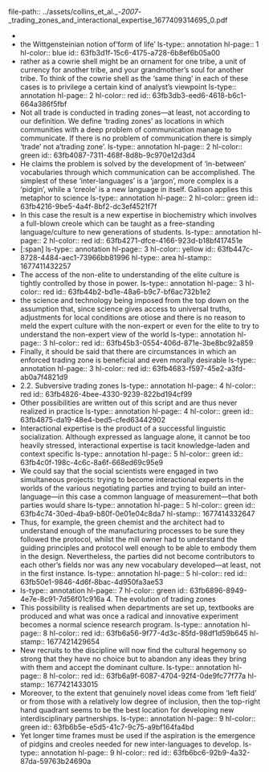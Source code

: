 file-path:: ../assets/collins_et_al._-_2007_-_trading_zones_and_interactional_expertise_1677409314695_0.pdf

-
- the Wittgensteinian notion of‘form of life’
  ls-type:: annotation
  hl-page:: 1
  hl-color:: blue
  id:: 63fb3d1f-15c6-4175-a728-6b8ef6b05a00
- rather as a cowrie shell might be an ornament for one tribe, a unit of currency for another tribe, and your grandmother’s soul for another tribe. To think of the cowrie shell as the ‘same thing’ in each of these cases is to privilege a certain kind of analyst’s viewpoint
  ls-type:: annotation
  hl-page:: 2
  hl-color:: red
  id:: 63fb3db3-eed6-4618-b6c1-664a386f5fbf
- Not all trade is conducted in trading zones—at least, not according to our definition. We define ‘trading zones’ as locations in which communities with a deep problem of communication manage to communicate. If there is no problem of communication there is simply ‘trade’ not a‘trading zone’. 
  ls-type:: annotation
  hl-page:: 2
  hl-color:: green
  id:: 63fb4087-7311-468f-8d8b-9c970e12d3d4
- He claims the problem is solved by the development of ‘in-between’ vocabularies through which communication can be accomplished. The simplest of these ‘inter-languages’ is a ‘jargon’, more complex is a ‘pidgin’, while a ‘creole’ is a new language in itself. Galison applies this metaphor to science
  ls-type:: annotation
  hl-page:: 2
  hl-color:: green
  id:: 63fb4216-9be5-4a4f-8bf2-dc3ef4521f7f
- In this case the result is a new expertise in biochemistry which involves a full-blown creole which can be taught as a free-standing language/culture to new generations of students.
  ls-type:: annotation
  hl-page:: 2
  hl-color:: red
  id:: 63fb4271-dfce-4166-923d-b18bf417451e
- [:span]
  ls-type:: annotation
  hl-page:: 3
  hl-color:: yellow
  id:: 63fb447c-8728-4484-aec1-73966bb81996
  hl-type:: area
  hl-stamp:: 1677411432257
- The access of the non-elite to understanding of the elite culture is tightly controlled by those in power.
  ls-type:: annotation
  hl-page:: 3
  hl-color:: red
  id:: 63fb44b2-bd1e-48a6-b9c7-bf6ac732b1e2
- the science and technology being imposed from the top down on the assumption that, since science gives access to universal truths, adjustments for local conditions are otiose and there is no reason to meld the expert culture with the non-expert or even for the elite to try to understand the non-expert view of the world
  ls-type:: annotation
  hl-page:: 3
  hl-color:: red
  id:: 63fb45b3-0554-406d-871e-3be8bc92a859
- Finally, it should be said that there are circumstances in which an enforced trading zone is beneficial and even morally desirable
  ls-type:: annotation
  hl-page:: 3
  hl-color:: red
  id:: 63fb4683-f597-45e2-a3fd-ab0a7f4821d9
- 2.2. Subversive trading zones
  ls-type:: annotation
  hl-page:: 4
  hl-color:: red
  id:: 63fb4826-4bee-4330-9239-822bd194cf99
- Other possibilities are written out of this script and are thus never realized in practice
  ls-type:: annotation
  hl-page:: 4
  hl-color:: green
  id:: 63fb4875-da19-48e4-bed5-cfed63442902
- Interactional expertise is the product of a successful linguistic socialization. Although expressed as language alone, it cannot be too heavily stressed, interactional expertise is tacit knowledge-laden and context specific
  ls-type:: annotation
  hl-page:: 5
  hl-color:: green
  id:: 63fb4c0f-198c-4c6c-8a6f-668ed69c95e9
- We could say that the social scientists were engaged in two simultaneous projects: trying to become interactional experts in the worlds of the various negotiating parties and trying to build an inter-language—in this case a common language of measurement—that both parties would share
  ls-type:: annotation
  hl-page:: 5
  hl-color:: green
  id:: 63fb4c74-30ed-4ba9-b80f-0e01e04c8da7
  hl-stamp:: 1677414332647
- Thus, for example, the green chemist and the architect had to understand enough of the manufacturing processes to be sure they followed the protocol, whilst the mill owner had to understand the guiding principles and protocol well enough to be able to embody them in the design. Nevertheless, the parties did not become contributors to each other’s fields nor was any new vocabulary developed—at least, not in the first instance.
  ls-type:: annotation
  hl-page:: 5
  hl-color:: red
  id:: 63fb50e1-9846-4d6f-8bac-4d950fa3ae53
- ls-type:: annotation
  hl-page:: 7
  hl-color:: green
  id:: 63fb6896-8949-4e7e-8c91-7d56f01c916a
  4. The evolution of trading zones
- This possibility is realised when departments are set up, textbooks are produced and what was once a radical and innovative experiment becomes a normal science research program. 
  ls-type:: annotation
  hl-page:: 8
  hl-color:: red
  id:: 63fb6a56-9f77-4d3c-85fd-98df1d59b645
  hl-stamp:: 1677421429654
- New recruits to the discipline will now find the cultural hegemony so strong that they have no choice but to abandon any ideas they bring with them and accept the dominant culture.
  ls-type:: annotation
  hl-page:: 8
  hl-color:: red
  id:: 63fb6a9f-6087-4704-92f4-0de9fc77f77a
  hl-stamp:: 1677421433015
- Moreover, to the extent that genuinely novel ideas come from ‘left field’ or from those with a relatively low degree of inclusion, then the top-right hand quadrant seems to be the best location for developing new interdisciplinary partnerships.
  ls-type:: annotation
  hl-page:: 9
  hl-color:: green
  id:: 63fb6b5e-e5d5-41c7-9c75-a9bf164fa4bd
- Yet longer time frames must be used if the aspiration is the emergence of pidgins and creoles needed for new inter-languages to develop. 
  ls-type:: annotation
  hl-page:: 9
  hl-color:: red
  id:: 63fb6bc6-92b9-4a32-87da-59763b24690a